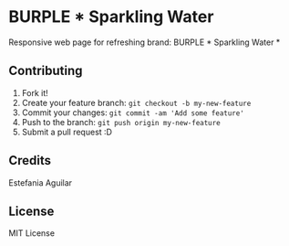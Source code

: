 # BURPLE * Sparkling Water

Responsive web page for refreshing brand: BURPLE * Sparkling Water * 

## Contributing
1. Fork it!
2. Create your feature branch: `git checkout -b my-new-feature`
3. Commit your changes: `git commit -am 'Add some feature'`
4. Push to the branch: `git push origin my-new-feature`
5. Submit a pull request :D

## Credits
Estefania Aguilar

## License 
MIT License